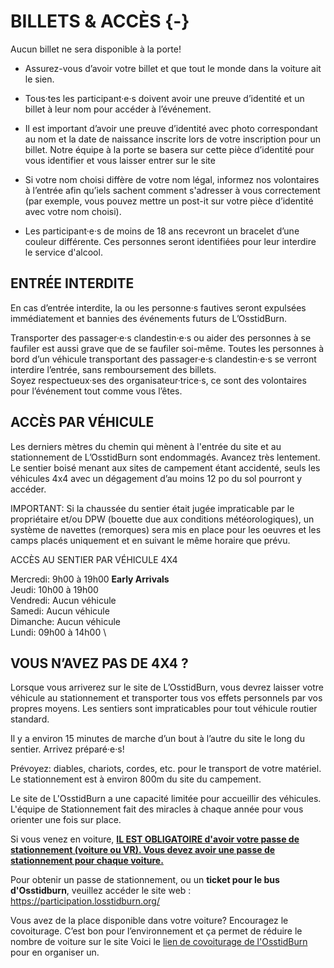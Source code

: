 # BILLETS & ACCÈS {-}

Aucun billet ne sera disponible à la porte!

* Assurez-vous d’avoir votre billet et que tout le monde dans la voiture ait le sien. 

* Tous·tes les participant·e·s doivent avoir une preuve d’identité et un billet à leur nom pour accéder à l’événement.

* Il est important d’avoir une preuve d’identité avec photo correspondant au nom et la date de naissance inscrite lors de votre inscription pour un billet. Notre équipe à la porte se basera sur cette pièce d’identité pour vous identifier et vous laisser entrer sur le site

* Si votre nom choisi diffère de votre nom légal, informez nos volontaires à l’entrée afin qu’iels sachent comment s'adresser à vous correctement (par exemple, vous pouvez mettre un post-it sur votre pièce d’identité avec votre nom choisi).

* Les participant·e·s de moins de 18 ans recevront un bracelet d’une couleur différente. Ces personnes seront identifiées pour leur interdire le service d'alcool.

<h2><span> ENTRÉE INTERDITE </span></h2> 

En cas d’entrée interdite, la ou les personne·s fautives seront expulsées immédiatement et bannies des événements futurs de L’OsstidBurn.  

Transporter des passager·e·s clandestin·e·s ou aider des personnes à se faufiler est aussi grave que de se faufiler soi-même. Toutes les personnes à bord d’un véhicule transportant des passager·e·s clandestin·e·s  se verront interdire l’entrée, sans remboursement des billets.  
Soyez respectueux·ses des organisateur·trice·s, ce sont des volontaires pour l’événement tout comme vous l’êtes.

<h2><span> ACCÈS PAR VÉHICULE </span></h2> 

Les derniers mètres du chemin qui mènent à l'entrée du site et au stationnement de L’OsstidBurn sont endommagés. Avancez très lentement. 
Le sentier boisé menant aux sites de campement étant accidenté, seuls les véhicules 4x4 avec un dégagement d’au moins 12 po du sol pourront y accéder. 

IMPORTANT: Si la chaussée du sentier était jugée impraticable par le propriétaire et/ou DPW (bouette due aux conditions météorologiques), un système de navettes (remorques) sera mis en place pour les oeuvres et les camps placés uniquement et en suivant le même horaire que prévu. 


ACCÈS AU SENTIER PAR VÉHICULE 4X4 

Mercredi: 9h00 à 19h00 **Early Arrivals** \
Jeudi: 10h00 à 19h00 \
Vendredi: Aucun véhicule \
Samedi: Aucun véhicule \
Dimanche: Aucun véhicule \
Lundi: 09h00 à 14h00 \

<h2><span> VOUS N’AVEZ PAS DE 4X4 ?  </span></h2> 

Lorsque vous arriverez sur le site de L’OsstidBurn, vous devrez laisser votre véhicule au stationnement et transporter tous vos effets personnels par vos propres moyens. Les sentiers sont impraticables pour tout véhicule routier standard.
 
Il y a environ 15 minutes de marche d’un bout à l’autre du site le long du sentier. Arrivez préparé·e·s!
 
Prévoyez: diables, chariots, cordes, etc. pour  le transport de votre matériel. Le stationnement est à environ 800m du site du campement. 


Le site de L'OsstidBurn a une capacité limitée pour accueillir des véhicules. L'équipe de Stationnement fait des miracles à chaque année pour vous orienter une fois sur place.

Si vous venez en voiture,  <span style="text-decoration:underline">**IL EST OBLIGATOIRE d'avoir votre passe de stationnement (voiture ou VR). Vous devez avoir une passe de stationnement pour chaque voiture.**</span>

Pour obtenir un passe de stationnement, ou un **ticket pour le bus d'Osstidburn**, veuillez accéder le site web : https://participation.losstidburn.org/

Vous avez de la place disponible dans votre voiture? Encouragez le covoiturage.
C’est bon pour l’environnement et ça permet de réduire le nombre de voiture sur le site 
Voici le [lien de covoiturage de l'OsstidBurn](https://www.groupcarpool.com/t/qtayhw) pour en organiser un. 
 


